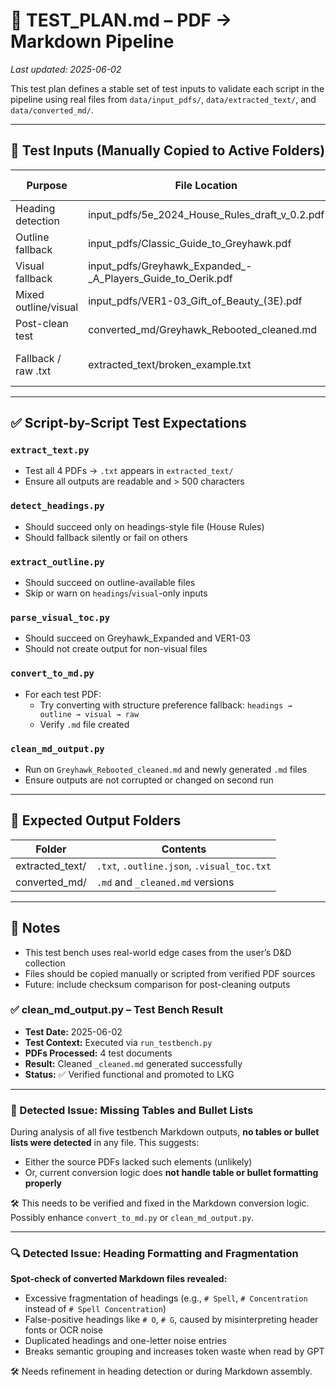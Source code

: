 # 🧪 TEST_PLAN.md – PDF → Markdown Pipeline

_Last updated: 2025-06-02_

This test plan defines a stable set of test inputs to validate each script in the pipeline using real files from `data/input_pdfs/`, `data/extracted_text/`, and `data/converted_md/`.

---

## 🧾 Test Inputs (Manually Copied to Active Folders)

| Purpose              | File Location                   | Input Type | Structure Source     |
|----------------------|----------------------------------|------------|-----------------------|
| Heading detection    | input_pdfs/5e_2024_House_Rules_draft_v_0.2.pdf | PDF        | `headings`            |
| Outline fallback     | input_pdfs/Classic_Guide_to_Greyhawk.pdf       | PDF        | `outline`             |
| Visual fallback      | input_pdfs/Greyhawk_Expanded_-_A_Players_Guide_to_Oerik.pdf | PDF | `visual_toc`          |
| Mixed outline/visual | input_pdfs/VER1-03_Gift_of_Beauty_(3E).pdf     | PDF        | `outline + visual`    |
| Post-clean test      | converted_md/Greyhawk_Rebooted_cleaned.md      | Markdown   | Already processed     |
| Fallback / raw .txt  | extracted_text/broken_example.txt              | Text       | No structure (manual) |

---

## ✅ Script-by-Script Test Expectations

### `extract_text.py`
- Test all 4 PDFs → `.txt` appears in `extracted_text/`
- Ensure all outputs are readable and > 500 characters

### `detect_headings.py`
- Should succeed only on headings-style file (House Rules)
- Should fallback silently or fail on others

### `extract_outline.py`
- Should succeed on outline-available files
- Skip or warn on `headings`/`visual`-only inputs

### `parse_visual_toc.py`
- Should succeed on Greyhawk_Expanded and VER1-03
- Should not create output for non-visual files

### `convert_to_md.py`
- For each test PDF:
  - Try converting with structure preference fallback: `headings → outline → visual → raw`
  - Verify `.md` file created

### `clean_md_output.py`
- Run on `Greyhawk_Rebooted_cleaned.md` and newly generated `.md` files
- Ensure outputs are not corrupted or changed on second run

---

## 📁 Expected Output Folders

| Folder            | Contents                          |
|-------------------|-----------------------------------|
| extracted_text/   | `.txt`, `.outline.json`, `.visual_toc.txt` |
| converted_md/     | `.md` and `_cleaned.md` versions  |

---

## 🚧 Notes

- This test bench uses real-world edge cases from the user’s D&D collection
- Files should be copied manually or scripted from verified PDF sources
- Future: include checksum comparison for post-cleaning outputs


### ✅ clean_md_output.py – Test Bench Result

- **Test Date:** 2025-06-02
- **Test Context:** Executed via `run_testbench.py`
- **PDFs Processed:** 4 test documents
- **Result:** Cleaned `_cleaned.md` generated successfully
- **Status:** ✅ Verified functional and promoted to LKG

---

### 🚨 Detected Issue: Missing Tables and Bullet Lists

During analysis of all five testbench Markdown outputs, **no tables or bullet lists were detected** in any file. This suggests:

- Either the source PDFs lacked such elements (unlikely)
- Or, current conversion logic does **not handle table or bullet formatting properly**

🛠️ This needs to be verified and fixed in the Markdown conversion logic. Possibly enhance `convert_to_md.py` or `clean_md_output.py`.

---

### 🔍 Detected Issue: Heading Formatting and Fragmentation

**Spot-check of converted Markdown files revealed:**

- Excessive fragmentation of headings (e.g., `# Spell`, `# Concentration` instead of `# Spell Concentration`)
- False-positive headings like `# O`, `# G`, caused by misinterpreting header fonts or OCR noise
- Duplicated headings and one-letter noise entries
- Breaks semantic grouping and increases token waste when read by GPT

🛠️ Needs refinement in heading detection or during Markdown assembly.

